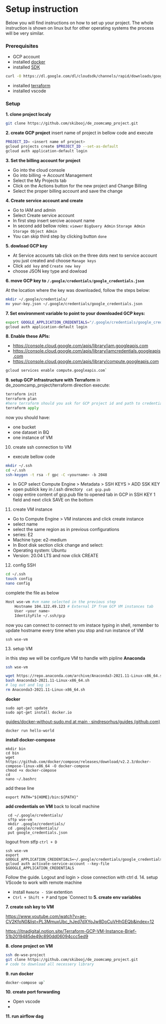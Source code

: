 # Setup instruction

Below you will find instructions on how to set up your project. The whole instruction is shown on linux but for other operating systems the process will be very similar.

### **Prerequisites**
- GCP account 
- installed [docker](https://docs.docker.com/compose/install/)
- installed [SDK](https://cloud.google.com/sdk/docs/install#installation_instructions)
```bash
curl -O https://dl.google.com/dl/cloudsdk/channels/rapid/downloads/google-cloud-sdk-377.0.0-linux-x86_64.tar.gz

```

- installed [terraform](https://learn.hashicorp.com/tutorials/terraform/install-cli)
- installed vscode

### **Setup**

**1. clone project localy**
```bash
git clone https://github.com/skibooj/de_zoomcamp_project.git
```
**2. create GCP project**
insert name of project in bellow code and execute
```bash
PROJECT_ID= <insert name of project>
gcloud projects create $PROJECT_ID --set-as-default
gcloud auth application-default login
```
**3. Set the billing account for project**
- Go into the cloud console
- Go into billing -> Account Management
- Select the My Projects tab
- Click on the Actions button for the new project and Change Billing
- Select the proper billing account and save the change

**4. Create service account and create**
- Go to IAM and admin 
- Select Create service account 
- In first step insert sercive acoount name
- In second add bellow roles:
`viewer` `BigQuery Admin` `Storage Admin` `Storage Object Admin`
- You can skip third step by clicking button `done`

**5. dowload GCP key**
- At Service accounts tab click on the three dots next to service account you just created and choose `Manage keys`
- Click `add key` and `Create new key`
- choose JSON key type and dowload 

**6. move GCP key to `/.google/credentials/google_credentials.json`**

At the location where the key was downloaded, follow the steps below:

```bash
mkdir ~/.google/credentials/
mv your-key.json ~/.google/credentials/google_credentials.json
```
**7. Set environment variable to point to your downloaded GCP keys:**
```bash
export GOOGLE_APPLICATION_CREDENTIALS="/.google/credentials/google_credentials.json"
gcloud auth application-default login
```

**8. Enable these APIs:**
- https://console.cloud.google.com/apis/library/iam.googleapis.com
- https://console.cloud.google.com/apis/library/iamcredentials.googleapis.com
- https://console.cloud.google.com/apis/library/compute.googleapis.com
```bash
gcloud services enable compute.googleapis.com`
```

**9. setup GCP infrastructure with Terraform**
in de_zoomcamp_project/terraform direction execute:

```python
terraform init
terraform plan
#here terraform should you ask for GCP project id and path to credentials
terraform apply
```

now you should have:
- one bucket
- one dataset in BQ
- one instance of VM

10. create ssh connection to VM

- execute bellow code
```bash
mkdir ~/.ssh
cd ~/.ssh
ssh-keygen -t rsa -f gpc -C <yourname> -b 2048
```
- In GCP select Compute Engine > Metadata > SSH KEYS > ADD SSK KEY
- open publick key in /.ssh directory
` cat gcp.pub` 
- copy entire content of gcp.pub file to opened tab in GCP in SSH KEY 1 field and next click SAVE on the bottom 

11. create VM instance 
- Go to Compute Engine > VM instances and click create instance
- select name
- select the same region as in previous configurations
- series: E2
- Machine type: e2-medium
- In Boot disk section click change and select:
- Operating system: Ubuntu
- Version: 20.04 LTS
and now click CREATE

12. config SSH

```bash
cd ~/.ssh
touch config
nano config
```
complete the file as below

```bash
Host wse-vm #vm name selected in the previous step
	Hostname 104.122.49.123 # External IP from GCP VM instances tab
    User <your name>
    IdentityFile ~/.ssh/gcp
```

now you can connect to connect to vm instace typing in shell, remember to update hostname every time when you stop and run instance of VM

```
ssh wse-vm
```

13. setup VM 

in this step we will be configure VM to handle with pipline 
**Anaconda**
```bash
ssh wse-vm

wget https://repo.anaconda.com/archive/Anaconda3-2021.11-Linux-x86_64.sh
bash Anaconda3-2021.11-Linux-x86_64.sh 
# log out and log in 
rm Anaconda3-2021.11-Linux-x86_64.sh
```
**docker**
```
sudo apt-get update
sudo apt-get install docker.io
```
[guides/docker-without-sudo.md at main · sindresorhus/guides (github.com)](https://github.com/sindresorhus/guides/blob/main/docker-without-sudo.md)

`docker run hello-world`

**install docker-compose**

```
mkdir bin
cd bin
wget https://github.com/docker/compose/releases/download/v2.2.3/docker-compose-linux-x86_64 -O docker-compose
chmod +x docker-compose
cd 
nano ~/.bashrc
```
add these line 

```
export PATH="${HOME}/bin:${PATH}"
```

**add credentials on VM**
back to locall machine
```
 cd ~/.google/credentials/
 sftp wse-vm
 mkdir .google/credentials/
 cd .google/credentials/
 put google_credentials.json
```
logout from stfp `ctrl + D`

```
ssh wse-vm
export GOOGLE_APPLICATION_CREDENTIALS=~/.google/credentials/google_credentials.json
gcloud auth activate-service-account --key-file $GOOGLE_APPLICATION_CREDENTIALS
```


Follow the guide. Logout and login > close connection with ctrl d.
14. setup VScode to work with remote machine
- install `Remote - SSH` extention
- `Ctrl + Shift + P` and type `Connect to 
**5. create env variables** 


**7. create ssh key to VM**

https://www.youtube.com/watch?v=ae-CV2KfoN0&list=PL3MmuxUbc_hJed7dXYoJw8DoCuVHhGEQb&index=12

https://itnadigital.notion.site/Terraform-GCP-VM-Instance-Brief-51b2019485de49c890dd06094ccc5ed9


**8. clone project on VM**
```bash
ssh de-wse-project
git clone https://github.com/skibooj/de_zoomcamp_project.git
# code to download all necessery library
```

**9. run docker**
```bash
docker-compose up`
```
**10. create port forwarding**
 - Open vscode 
 - 
**11. run airflow dag**